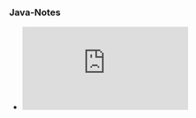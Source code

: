 ### Java-Notes

* ![实现自己的数据库连接池](https://github.com/Deep2018530/Java-Notes/blob/master/pool.md "请多多指教~")
